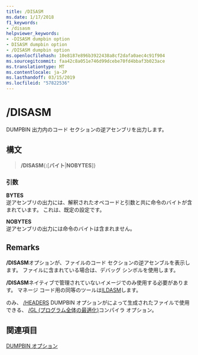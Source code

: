 ```yaml
---
title: /DISASM
ms.date: 1/17/2018
f1_keywords:
- /disasm
helpviewer_keywords:
- -DISASM dumpbin option
- DISASM dumpbin option
- /DISASM dumpbin option
ms.openlocfilehash: 10e8187e896b3922438a8cf2dafa0aec4c91f904
ms.sourcegitcommit: faa42c8a051e746d99dcebe70fd4bbaf3b023ace
ms.translationtype: MT
ms.contentlocale: ja-JP
ms.lasthandoff: 03/15/2019
ms.locfileid: "57822536"
---
```

# <a name="disasm"></a>/DISASM

DUMPBIN 出力内のコード セクションの逆アセンブリを出力します。

## <a name="syntax"></a>構文

> **/DISASM**{**:**\[**バイト**|**NOBYTES**]}

### <a name="arguments"></a>引数

**BYTES**<br/>
逆アセンブリの出力には、解釈されたオペコードと引数と共に命令のバイトが含まれています。 これは、既定の設定です。

**NOBYTES**<br/>
逆アセンブリの出力には命令のバイトは含まれません。

## <a name="remarks"></a>Remarks

**/DISASM**オプションが、ファイルのコード セクションの逆アセンブルを表示します。 ファイルに含まれている場合は、デバッグ シンボルを使用します。

**/DISASM**ネイティブで管理されていないイメージでのみ使用する必要があります。 マネージ コード用の同等のツールは[ILDASM](/dotnet/framework/tools/ildasm-exe-il-disassembler)します。

のみ、 [/HEADERS](headers.md) DUMPBIN オプションがによって生成されたファイルで使用できる、 [/GL (プログラム全体の最適化)](gl-whole-program-optimization.md)コンパイラ オプション。

## <a name="see-also"></a>関連項目

[DUMPBIN オプション](dumpbin-options.md)
